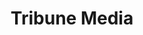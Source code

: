 ---
title: Tribune Media
description:
order: 3

#project-hero
project-hero-image: /assets/imgs/cover-trib.png
project-title: Local News Site Redesign

#project information
client-header: Client
client-text: Internal Project
client-url-text: tribunemedia.com
client-url: http://www.tribunemedia.com/
responsibilities-header: Responsibilities
responsibilities-text: research, ux/ui design, prototype
tools-header: Tools
tools-text: Sketch, InVision

#project sections
problem-header: Problem
problem-text: |
  There is a lot of social media interaction with local news articles, but as a result their home pages are losing traffic. Additionally, there are noticeable drops in traffic and share rates during weekends. Tribune Media wanted to experiment with a different approach to their layout to track the impact it would have with engagement on their site.
project-goal-header: Project Goal
project-goal-text: |
  To get users to return to the site more often while lowering the bounce rates, establishing the news brand, and incorporating ad space. 
solution-header: Solution
solution-text: |
  Redesigning the local news site would help strengthen the brand and create an easier social media integration that keeps readers on the site longer. On a site that creates 20-40 new pieces of content a day, readers want to know that they can trust this news source, and that by coming to its home page they’ll be able to find the type of news they’re looking for quickly and with ease.
process-header: Process
process-text: |
  The process began with researching trends in media and news sites. From there we created three personas based on the user and business goals. Using the three personas, we were able to make decisions on how articles were presented and come up with a different approach to the content-heavy menu bar. Some of the features that were added to the site included an article progress bar, accent colors for each of the different sections of news, and reference comps for last noted feature to promote continuous reading and social media sharing. The deliverables for this project included the details of our personas, wireframes, design comps, and an InVision prototype. After the design portion was complete, we worked closely with our in-house developer to build the site.


#project images
image-1-caption: // Personas created from discovery meeting with stakeholders
image-1: /assets/imgs/tribune-1.jpeg

image-2-caption: // Desktop/tablet view of local news redesign
image-2: /assets/imgs/tribune-2.gif

image-3-caption: // Mobile view of local news redesign
image-3: /assets/imgs/tribune-3.gif

image-4-caption: // Missing caption
image-4: /assets/imgs/tribune-4.png


# settings
layout: single/work
permalink: /work/tribune-media/
---